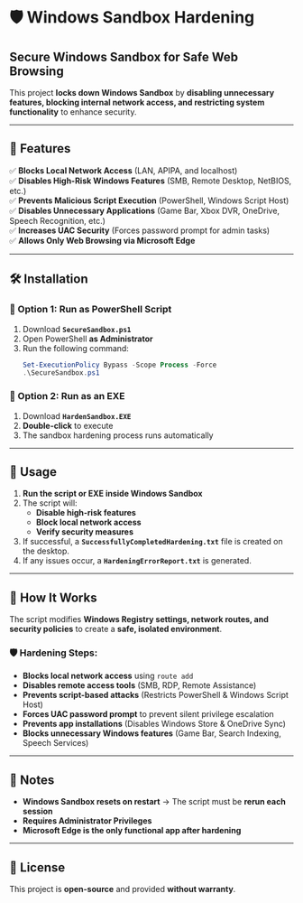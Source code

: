 # 🛡️ Windows Sandbox Hardening
## Secure Windows Sandbox for Safe Web Browsing

This project **locks down Windows Sandbox** by **disabling unnecessary features, blocking internal network access, and restricting system functionality** to enhance security.

---

## 📌 Features
✅ **Blocks Local Network Access** (LAN, APIPA, and localhost)  
✅ **Disables High-Risk Windows Features** (SMB, Remote Desktop, NetBIOS, etc.)  
✅ **Prevents Malicious Script Execution** (PowerShell, Windows Script Host)  
✅ **Disables Unnecessary Applications** (Game Bar, Xbox DVR, OneDrive, Speech Recognition, etc.)  
✅ **Increases UAC Security** (Forces password prompt for admin tasks)  
✅ **Allows Only Web Browsing via Microsoft Edge**  

---

## 🛠️ Installation
### 🔹 Option 1: Run as PowerShell Script
1. Download **`SecureSandbox.ps1`**  
2. Open PowerShell **as Administrator**  
3. Run the following command:
   ```powershell
   Set-ExecutionPolicy Bypass -Scope Process -Force
   .\SecureSandbox.ps1
   ```

### 🔹 Option 2: Run as an EXE
1. Download **`HardenSandbox.EXE`**  
2. **Double-click** to execute  
3. The sandbox hardening process runs automatically  

---

## 🚀 Usage
1. **Run the script or EXE inside Windows Sandbox**  
2. The script will:
   - **Disable high-risk features**
   - **Block local network access**
   - **Verify security measures**
3. If successful, a **`SuccessfullyCompletedHardening.txt`** file is created on the desktop.  
4. If any issues occur, a **`HardeningErrorReport.txt`** is generated.  

---

## 🔧 How It Works
The script modifies **Windows Registry settings, network routes, and security policies** to create a **safe, isolated environment**.  

### 🛡️ Hardening Steps:
- **Blocks local network access** using `route add`
- **Disables remote access tools** (SMB, RDP, Remote Assistance)
- **Prevents script-based attacks** (Restricts PowerShell & Windows Script Host)
- **Forces UAC password prompt** to prevent silent privilege escalation
- **Prevents app installations** (Disables Windows Store & OneDrive Sync)
- **Blocks unnecessary Windows features** (Game Bar, Search Indexing, Speech Services)

---

## 📝 Notes
- **Windows Sandbox resets on restart** → The script must be **rerun each session**  
- **Requires Administrator Privileges**  
- **Microsoft Edge is the only functional app after hardening**  

---

## 📜 License
This project is **open-source** and provided **without warranty**.  
